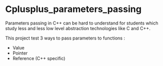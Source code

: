 # Cplusplus_parameters_passing

Parameters passing in C++ can be hard to understand for students which study less and less low level abstraction technologies like C and C++.

This project test 3 ways to pass parameters to functions :
- Value
- Pointer
- Reference (C++ specific)
